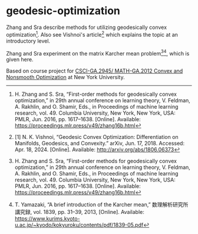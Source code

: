 # geodesic-optimization

Zhang and Sra describe methods for utilizing geodesically convex optimization[^1]. Also see Vishnoi's article[^2] which explains the topic at an introductory level.

Zhang and Sra experiment on the matrix Karcher mean problem[^1][^3], which is given here.

Based on course project for [CSCI-GA.2945/ MATH-GA.2012 Convex and Nonsmooth Optimization](https://cs.nyu.edu/courses/spring24/CSCI-GA.2945-002/) at New York University.

[^1]: H. Zhang and S. Sra, “First-order methods for geodesically convex optimization,” in 29th annual conference on learning theory, V. Feldman, A. Rakhlin, and O. Shamir, Eds., in Proceedings of machine learning research, vol. 49. Columbia University, New York, New York, USA: PMLR, Jun. 2016, pp. 1617–1638. \[Online\]. Available: https://proceedings.mlr.press/v49/zhang16b.html

[^2]: [1] N. K. Vishnoi, “Geodesic Convex Optimization: Differentiation on Manifolds, Geodesics, and Convexity.” arXiv, Jun. 17, 2018. Accessed: Apr. 18, 2024. \[Online\]. Available: http://arxiv.org/abs/1806.06373

[^3]: T. Yamazaki, “A brief introduction of the Karcher mean,” 数理解析研究所講究録, vol. 1839, pp. 31–39, 2013, \[Online\]. Available: https://www.kurims.kyoto-u.ac.jp/~kyodo/kokyuroku/contents/pdf/1839-05.pdf


